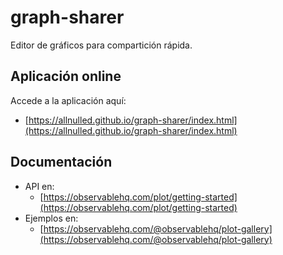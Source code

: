 # graph-sharer

Editor de gráficos para compartición rápida.

## Aplicación online

Accede a la aplicación aquí:

- [https://allnulled.github.io/graph-sharer/index.html](https://allnulled.github.io/graph-sharer/index.html)

## Documentación

- API en:
   - [https://observablehq.com/plot/getting-started](https://observablehq.com/plot/getting-started)
- Ejemplos en:
   - [https://observablehq.com/@observablehq/plot-gallery](https://observablehq.com/@observablehq/plot-gallery)